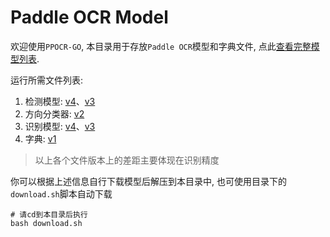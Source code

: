 # Paddle OCR Model

欢迎使用`PPOCR-GO`, 本目录用于存放`Paddle OCR`模型和字典文件, 点此[查看完整模型列表](https://github.com/PaddlePaddle/PaddleOCR/blob/release/2.7/doc/doc_ch/models_list.md).

运行所需文件列表:
1. 检测模型: [v4](https://paddleocr.bj.bcebos.com/PP-OCRv4/chinese/ch_PP-OCRv4_det_infer.tar)、[v3](https://paddleocr.bj.bcebos.com/PP-OCRv3/chinese/ch_PP-OCRv3_det_infer.tar)
2. 方向分类器: [v2](https://paddleocr.bj.bcebos.com/dygraph_v2.0/ch/ch_ppocr_mobile_v2.0_cls_infer.tar)
3. 识别模型: [v4](https://paddleocr.bj.bcebos.com/PP-OCRv4/chinese/ch_PP-OCRv4_rec_infer.tar)、[v3](https://paddleocr.bj.bcebos.com/PP-OCRv3/chinese/ch_PP-OCRv3_rec_infer.tar)
4. 字典: [v1](https://bj.bcebos.com/paddlehub/fastdeploy/ppocr_keys_v1.txt)

> 以上各个文件版本上的差距主要体现在识别精度

你可以根据上述信息自行下载模型后解压到本目录中, 也可使用目录下的`download.sh`脚本自动下载

```shell
# 请cd到本目录后执行
bash download.sh
```